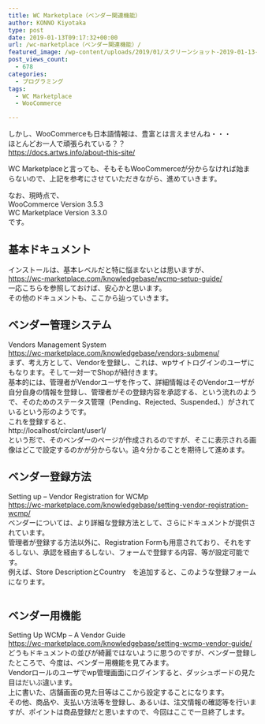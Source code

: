 ```yaml
---
title: WC Marketplace（ベンダー関連機能）
author: KONNO Kiyotaka
type: post
date: 2019-01-13T09:17:32+00:00
url: /wc-marketplace（ベンダー関連機能）/
featured_image: /wp-content/uploads/2019/01/スクリーンショット-2019-01-13-15.55.13.png
post_views_count:
  - 678
categories:
  - プログラミング
tags:
  - WC Marketplace
  - WooCommerce

---
```

しかし、WooCommerceも日本語情報は、豊富とは言えませんね・・・  
ほとんどお一人で頑張られている？？  
<a rel="noreferrer noopener" target="_blank" href="https://docs.artws.info/about-this-site/">https://docs.artws.info/about-this-site/</a>

WC Marketplaceと言っても、そもそもWooCommerceが分からなければ始まらないので、上記を参考にさせていただきながら、進めていきます。

なお、現時点で、  
WooCommerce Version 3.5.3  
WC Marketplace Version 3.3.0  
です。

## 基本ドキュメント

インストールは、基本レベルだと特に悩まないとは思いますが、  
<a rel="noreferrer noopener" target="_blank" href="https://wc-marketplace.com/knowledgebase/wcmp-setup-guide/">https://wc-marketplace.com/knowledgebase/wcmp-setup-guide/</a>  
一応こちらを参照しておけば、安心かと思います。  
その他のドキュメントも、ここから辿っていきます。

## ベンダー管理システム

Vendors Management System  
<a rel="noreferrer noopener" target="_blank" href="https://wc-marketplace.com/knowledgebase/vendors-submenu/">https://wc-marketplace.com/knowledgebase/vendors-submenu/</a>  
まず、考え方として、Vendorを登録し、これは、wpサイトログインのユーザにもなります。そして一対一でShopが紐付きます。  
基本的には、管理者がVendorユーザを作って、詳細情報はそのVendorユーザが自分自身の情報を登録し、管理者がその登録内容を承認する、という流れのようで、そのためのステータス管理（Pending、Rejected、Suspended、）がされているという形のようです。  
これを登録すると、  
http://localhost/circlant/user1/  
という形で、そのベンダーのページが作成されるのですが、そこに表示される画像はどこで設定するのかが分からない。追々分かることを期待して進めます。

## ベンダー登録方法

Setting up – Vendor Registration for WCMp  
<a rel="noreferrer noopener" target="_blank" href="https://wc-marketplace.com/knowledgebase/setting-vendor-registration-wcmp/">https://wc-marketplace.com/knowledgebase/setting-vendor-registration-wcmp/</a>  
ベンダーについては、より詳細な登録方法として、さらにドキュメントが提供されています。  
管理者が登録する方法以外に、Registration Formも用意されており、それをするしない、承認を経由するしない、フォームで登録する内容、等が設定可能です。  
例えば、Store DescriptionとCountry　を追加すると、このような登録フォームになります。<figure class="wp-block-image">

<img src="https://i2.wp.com/www.programmers-office.ml/wp-content/uploads/2019/01/スクリーンショット-2019-01-13-17.54.17.png?fit=1024%2C754&ssl=1" alt="" class="wp-image-2607" srcset="https://i2.wp.com/www.programmers-office.ml/wp-content/uploads/2019/01/スクリーンショット-2019-01-13-17.54.17.png?w=1690&ssl=1 1690w, https://i2.wp.com/www.programmers-office.ml/wp-content/uploads/2019/01/スクリーンショット-2019-01-13-17.54.17.png?resize=300%2C221&ssl=1 300w, https://i2.wp.com/www.programmers-office.ml/wp-content/uploads/2019/01/スクリーンショット-2019-01-13-17.54.17.png?resize=768%2C565&ssl=1 768w, https://i2.wp.com/www.programmers-office.ml/wp-content/uploads/2019/01/スクリーンショット-2019-01-13-17.54.17.png?resize=1024%2C754&ssl=1 1024w" sizes="(max-width: 1000px) 100vw, 1000px" /> </figure> 

## ベンダー用機能

Setting Up WCMp – A Vendor Guide  
<a rel="noreferrer noopener" target="_blank" href="https://wc-marketplace.com/knowledgebase/setting-wcmp-vendor-guide/">https://wc-marketplace.com/knowledgebase/setting-wcmp-vendor-guide/</a>  
どうもドキュメントの並びが綺麗ではないように思うのですが、ベンダー登録したところで、今度は、ベンダー用機能を見てみます。  
Vendorロールのユーザでwp管理画面にログインすると、ダッシュボードの見た目はだいぶ違います。  
上に書いた、店舗画面の見た目等はここから設定することになります。  
その他、商品や、支払い方法等を登録し、あるいは、注文情報の確認等を行いますが、ポイントは商品登録だと思いますので、今回はここで一旦終了します。
